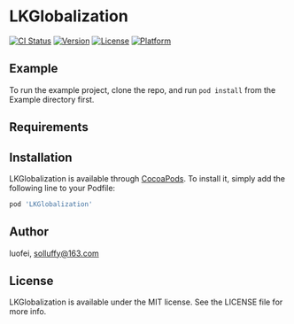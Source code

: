 # LKGlobalization

[![CI Status](https://img.shields.io/travis/luofei/LKGlobalization.svg?style=flat)](https://travis-ci.org/luofei/LKGlobalization)
[![Version](https://img.shields.io/cocoapods/v/LKGlobalization.svg?style=flat)](https://cocoapods.org/pods/LKGlobalization)
[![License](https://img.shields.io/cocoapods/l/LKGlobalization.svg?style=flat)](https://cocoapods.org/pods/LKGlobalization)
[![Platform](https://img.shields.io/cocoapods/p/LKGlobalization.svg?style=flat)](https://cocoapods.org/pods/LKGlobalization)

## Example

To run the example project, clone the repo, and run `pod install` from the Example directory first.

## Requirements

## Installation

LKGlobalization is available through [CocoaPods](https://cocoapods.org). To install
it, simply add the following line to your Podfile:

```ruby
pod 'LKGlobalization'
```

## Author

luofei, solluffy@163.com

## License

LKGlobalization is available under the MIT license. See the LICENSE file for more info.
